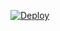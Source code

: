 
[![Deploy](https://www.herokucdn.com/deploy/button.svg)](https://heroku.com/deploy?template=https://github.com/Noecee/Ara-62-838-3442-8873)
